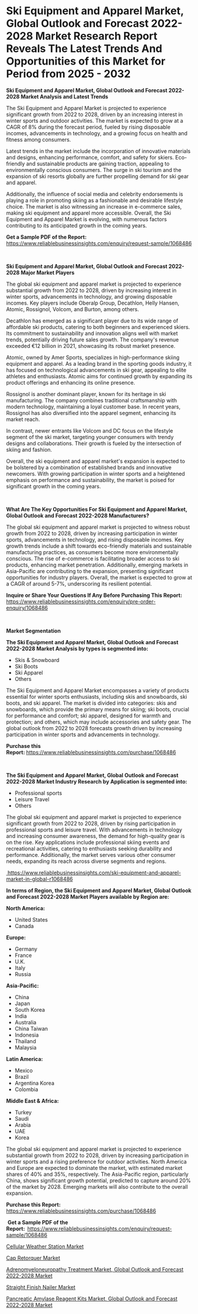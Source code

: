 <p><h1>Ski Equipment and Apparel Market, Global Outlook and Forecast 2022-2028 Market Research Report Reveals The Latest Trends And Opportunities of this Market for Period from 2025 - 2032</h1></p><p><strong>Ski Equipment and Apparel Market, Global Outlook and Forecast 2022-2028 Market Analysis and Latest Trends</strong></p>
<p><p>The Ski Equipment and Apparel Market is projected to experience significant growth from 2022 to 2028, driven by an increasing interest in winter sports and outdoor activities. The market is expected to grow at a CAGR of 8% during the forecast period, fueled by rising disposable incomes, advancements in technology, and a growing focus on health and fitness among consumers.</p><p>Latest trends in the market include the incorporation of innovative materials and designs, enhancing performance, comfort, and safety for skiers. Eco-friendly and sustainable products are gaining traction, appealing to environmentally conscious consumers. The surge in ski tourism and the expansion of ski resorts globally are further propelling demand for ski gear and apparel.</p><p>Additionally, the influence of social media and celebrity endorsements is playing a role in promoting skiing as a fashionable and desirable lifestyle choice. The market is also witnessing an increase in e-commerce sales, making ski equipment and apparel more accessible. Overall, the Ski Equipment and Apparel Market is evolving, with numerous factors contributing to its anticipated growth in the coming years.</p></p>
<p><strong>Get a Sample PDF of the Report:&nbsp;</strong> <a href="https://www.reliablebusinessinsights.com/enquiry/request-sample/1068486?utm_campaign=1873&utm_medium=2&utm_source=Github&utm_content=ia&utm_term=21032025&utm_id=ski-equipment-and-apparel-market-global-outlook-and-forecast-2022-2028">https://www.reliablebusinessinsights.com/enquiry/request-sample/1068486</a></p>
<p>&nbsp;</p>
<p><strong>Ski Equipment and Apparel Market, Global Outlook and Forecast 2022-2028 Major Market Players</strong></p>
<p><p>The global ski equipment and apparel market is projected to experience substantial growth from 2022 to 2028, driven by increasing interest in winter sports, advancements in technology, and growing disposable incomes. Key players include Oberalp Group, Decathlon, Helly Hansen, Atomic, Rossignol, Volcom, and Burton, among others.</p><p>Decathlon has emerged as a significant player due to its wide range of affordable ski products, catering to both beginners and experienced skiers. Its commitment to sustainability and innovation aligns well with market trends, potentially driving future sales growth. The company's revenue exceeded €12 billion in 2021, showcasing its robust market presence.</p><p>Atomic, owned by Amer Sports, specializes in high-performance skiing equipment and apparel. As a leading brand in the sporting goods industry, it has focused on technological advancements in ski gear, appealing to elite athletes and enthusiasts. Atomic aims for continued growth by expanding its product offerings and enhancing its online presence.</p><p>Rossignol is another dominant player, known for its heritage in ski manufacturing. The company combines traditional craftsmanship with modern technology, maintaining a loyal customer base. In recent years, Rossignol has also diversified into the apparel segment, enhancing its market reach.</p><p>In contrast, newer entrants like Volcom and DC focus on the lifestyle segment of the ski market, targeting younger consumers with trendy designs and collaborations. Their growth is fueled by the intersection of skiing and fashion.</p><p>Overall, the ski equipment and apparel market's expansion is expected to be bolstered by a combination of established brands and innovative newcomers. With growing participation in winter sports and a heightened emphasis on performance and sustainability, the market is poised for significant growth in the coming years.</p></p>
<p>&nbsp;</p>
<p><strong>What Are The Key Opportunities For Ski Equipment and Apparel Market, Global Outlook and Forecast 2022-2028 Manufacturers?</strong></p>
<p><p>The global ski equipment and apparel market is projected to witness robust growth from 2022 to 2028, driven by increasing participation in winter sports, advancements in technology, and rising disposable incomes. Key growth trends include a shift towards eco-friendly materials and sustainable manufacturing practices, as consumers become more environmentally conscious. The rise of e-commerce is facilitating broader access to ski products, enhancing market penetration. Additionally, emerging markets in Asia-Pacific are contributing to the expansion, presenting significant opportunities for industry players. Overall, the market is expected to grow at a CAGR of around 5-7%, underscoring its resilient potential.</p></p>
<p><strong>Inquire or Share Your Questions If Any Before Purchasing This Report:</strong> <a href="https://www.reliablebusinessinsights.com/enquiry/pre-order-enquiry/1068486?utm_campaign=1873&utm_medium=2&utm_source=Github&utm_content=ia&utm_term=21032025&utm_id=ski-equipment-and-apparel-market-global-outlook-and-forecast-2022-2028">https://www.reliablebusinessinsights.com/enquiry/pre-order-enquiry/1068486</a></p>
<p>&nbsp;</p>
<p><strong>Market Segmentation</strong></p>
<p><strong>The Ski Equipment and Apparel Market, Global Outlook and Forecast 2022-2028 Market Analysis by types is segmented into:</strong></p>
<p><ul><li>Skis & Snowboard</li><li>Ski Boots</li><li>Ski Apparel</li><li>Others</li></ul></p>
<p><p>The Ski Equipment and Apparel Market encompasses a variety of products essential for winter sports enthusiasts, including skis and snowboards, ski boots, and ski apparel. The market is divided into categories: skis and snowboards, which provide the primary means for skiing; ski boots, crucial for performance and comfort; ski apparel, designed for warmth and protection; and others, which may include accessories and safety gear. The global outlook from 2022 to 2028 forecasts growth driven by increasing participation in winter sports and advancements in technology.</p></p>
<p><strong>Purchase this Report:&nbsp;</strong><a href="https://www.reliablebusinessinsights.com/purchase/1068486?utm_campaign=1873&utm_medium=2&utm_source=Github&utm_content=ia&utm_term=21032025&utm_id=ski-equipment-and-apparel-market-global-outlook-and-forecast-2022-2028">https://www.reliablebusinessinsights.com/purchase/1068486</a></p>
<p>&nbsp;</p>
<p><strong>The Ski Equipment and Apparel Market, Global Outlook and Forecast 2022-2028 Market Industry Research by Application is segmented into:</strong></p>
<p><ul><li>Professional sports</li><li>Leisure Travel</li><li>Others</li></ul></p>
<p><p>The global ski equipment and apparel market is projected to experience significant growth from 2022 to 2028, driven by rising participation in professional sports and leisure travel. With advancements in technology and increasing consumer awareness, the demand for high-quality gear is on the rise. Key applications include professional skiing events and recreational activities, catering to enthusiasts seeking durability and performance. Additionally, the market serves various other consumer needs, expanding its reach across diverse segments and regions.</p></p>
<p><a href="https://www.reliablebusinessinsights.com/ski-equipment-and-apparel-market-in-global-r1068486?utm_campaign=1873&utm_medium=2&utm_source=Github&utm_content=ia&utm_term=21032025&utm_id=ski-equipment-and-apparel-market-global-outlook-and-forecast-2022-2028">&nbsp;https://www.reliablebusinessinsights.com/ski-equipment-and-apparel-market-in-global-r1068486</a></p>
<p><strong>In terms of Region, the Ski Equipment and Apparel Market, Global Outlook and Forecast 2022-2028 Market Players available by Region are:</strong></p>
<p>
    <p> <strong> North America: </strong>
        <ul>
            <li>United States</li>
            <li>Canada</li>
        </ul>
        </p> 
    <p> <strong> Europe: </strong>
        <ul>
            <li>Germany</li>
            <li>France</li>
            <li>U.K.</li>
            <li>Italy</li>
            <li>Russia</li>
        </ul>
        </p> 
    <p> <strong> Asia-Pacific: </strong>
        <ul>
            <li>China</li>
            <li>Japan</li>
            <li>South Korea</li>
            <li>India</li>
            <li>Australia</li>
            <li>China Taiwan</li>
            <li>Indonesia</li>
            <li>Thailand</li>
            <li>Malaysia</li>
        </ul>
        </p> 
    <p> <strong> Latin America: </strong>
        <ul>
            <li>Mexico</li>
            <li>Brazil</li>
            <li>Argentina Korea</li>
            <li>Colombia</li>
        </ul>
        </p> 
    <p> <strong> Middle East & Africa: </strong>
        <ul>
            <li>Turkey</li>
            <li>Saudi</li>
            <li>Arabia</li>
            <li>UAE</li>
            <li>Korea</li>
        </ul>
    </p>
    </p>
<p><p>The global ski equipment and apparel market is projected to experience substantial growth from 2022 to 2028, driven by increasing participation in winter sports and a rising preference for outdoor activities. North America and Europe are expected to dominate the market, with estimated market shares of 40% and 35%, respectively. The Asia-Pacific region, particularly China, shows significant growth potential, predicted to capture around 20% of the market by 2028. Emerging markets will also contribute to the overall expansion.</p></p>
<p><strong>Purchase this Report: </strong><a href="https://www.reliablebusinessinsights.com/purchase/1068486?utm_campaign=1873&utm_medium=2&utm_source=Github&utm_content=ia&utm_term=21032025&utm_id=ski-equipment-and-apparel-market-global-outlook-and-forecast-2022-2028">https://www.reliablebusinessinsights.com/purchase/1068486</a></p>
<p>&nbsp;<strong>Get a Sample PDF of the Report:&nbsp;&nbsp;</strong><a href="https://www.reliablebusinessinsights.com/enquiry/request-sample/1068486?utm_campaign=1873&utm_medium=2&utm_source=Github&utm_content=ia&utm_term=21032025&utm_id=ski-equipment-and-apparel-market-global-outlook-and-forecast-2022-2028">https://www.reliablebusinessinsights.com/enquiry/request-sample/1068486</a></p>
<p><strong></strong></p>
<p><p><a href="https://www.linkedin.com/pulse/cellular-weather-station-market-scope-provide-valuable-dlg6e?utm_campaign=1873&utm_medium=2&utm_source=Github&utm_content=ia&utm_term=21032025&utm_id=ski-equipment-and-apparel-market-global-outlook-and-forecast-2022-2028">Cellular Weather Station Market</a></p><p><a href="https://www.linkedin.com/pulse/cap-retorquer-market-global-regional-analysis-focus-stgse?utm_campaign=1873&utm_medium=2&utm_source=Github&utm_content=ia&utm_term=21032025&utm_id=ski-equipment-and-apparel-market-global-outlook-and-forecast-2022-2028">Cap Retorquer Market</a></p><p><a href="https://github.com/tauchzuazoli/Market-Research-Report-List-1/blob/main/adrenomyeloneuropathy-treatment-market-global-outlook-and-forecast-2022-2028-market.md?utm_campaign=1873&utm_medium=2&utm_source=Github&utm_content=ia&utm_term=21032025&utm_id=ski-equipment-and-apparel-market-global-outlook-and-forecast-2022-2028">Adrenomyeloneuropathy Treatment Market, Global Outlook and Forecast 2022-2028 Market</a></p><p><a href="https://www.linkedin.com/pulse/straight-finish-nailer-market-trend-analysis-suggests-significant-bkmoe?utm_campaign=1873&utm_medium=2&utm_source=Github&utm_content=ia&utm_term=21032025&utm_id=ski-equipment-and-apparel-market-global-outlook-and-forecast-2022-2028">Straight Finish Nailer Market</a></p><p><a href="https://github.com/zappasuccofz/Market-Research-Report-List-1/blob/main/pancreatic-amylase-reagent-kits-market-global-outlook-and-forecast-2022-2028-market.md?utm_campaign=1873&utm_medium=2&utm_source=Github&utm_content=ia&utm_term=21032025&utm_id=ski-equipment-and-apparel-market-global-outlook-and-forecast-2022-2028">Pancreatic Amylase Reagent Kits Market, Global Outlook and Forecast 2022-2028 Market</a></p></p>